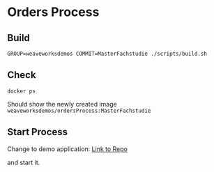 # Orders Process  


## Build 

```
GROUP=weaveworksdemos COMMIT=MasterFachstudie ./scripts/build.sh
```


## Check

```
docker ps
```

Should show the newly created image `weaveworksdemos/ordersProcess:MasterFachstudie`


## Start Process
Change to demo application: 
[Link to Repo](hhttps://github.com/Kerberos3000/microservices-demo)

and start it.
